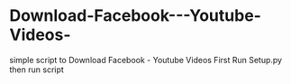 # Download-Facebook---Youtube-Videos-
simple script to Download Facebook - Youtube Videos 
First Run Setup.py then run script

